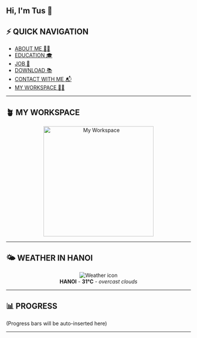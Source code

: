 ## Hi, I'm Tus 👋

## ⚡ QUICK NAVIGATION

- [ABOUT ME 🧑‍💻](#about-me-)
- [EDUCATION 🎓](#education-)
- [JOB 💼](#job-)
- [DOWNLOAD 📚](#download-)
- [CONTACT WITH ME 📬](#contact-with-me-)
- [MY WORKSPACE 🧑‍💻](#my-workspace-)

---

## 🪴 MY WORKSPACE

<p align="center">
  <img src="https://raw.githubusercontent.com/PhunTus/PhunTus/main/assets/myworkspace.png" width="300" alt="My Workspace" />
</p>

---

## 🌤️ WEATHER IN HANOI

<p align="center">
  <img src="https://img.icons8.com/color/48/000000/partly-cloudy-day--v1.png" alt="Weather icon"/>
  <br />
  <strong>HANOI</strong> - <strong>31°C</strong> - <em>overcast clouds</em>
</p>

---

## 📊 PROGRESS

<!-- PROGRESS-START -->
(Progress bars will be auto-inserted here)
<!-- PROGRESS-END -->

---

